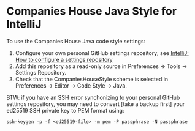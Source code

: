 # Companies House Java Style for IntelliJ

To use the Companies House Java code style settings:

1) Configure your own personal GitHub settings repository; see [IntelliJ: How to configure a settings repository](https://www.jetbrains.com/help/idea/sharing-your-ide-settings.html#settings-repository)
2) Add this repository as a read-only source in Preferences → Tools → Settings Repository.
3) Check that the CompaniesHouseStyle scheme is selected in Preferences -> Editor -> Code Style -> Java.

BTW: if you have an SSH error synchonizing to your personal GitHub settings repository, you may need to convert [take a backup first] your 
ed25519 SSH private key to PEM format using:

`ssh-keygen -p -f <ed25519-file> -m pem -P passphrase -N passphrase`
